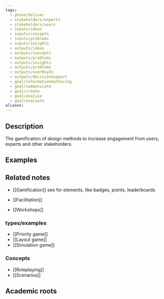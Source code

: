 ```yaml
---
tags:
  - phase/deliver
  - stakeholders/experts
  - stakeholders/users
  - inputs/ideas
  - inputs/concepts
  - inputs/problems
  - inputs/insights
  - outputs/ideas
  - outputs/concepts
  - outputs/problems
  - outputs/insights
  - outputs/problems
  - outputs/userBuyIn
  - outputs/decisionSupport
  - goal/informationGathering
  - goal/communicate
  - goal/create
  - goal/analyse
  - goal/evaluate
aliases:
---
```


## Description
The gamification of design methods to increase engagement from users, experts and other stakeholders. 

## Examples 


## Related notes 
- [[Gamification]] see for elements, like badges, points, leaderboards

- [[Facilitation]]
- [[Workshops]]

### types/examples
- [[Priority game]]
- [[Layout game]]
- [[Simulation game]]

### Concepts
- [[Roleplaying]]
- [[Scenarios]]
## Academic roots
